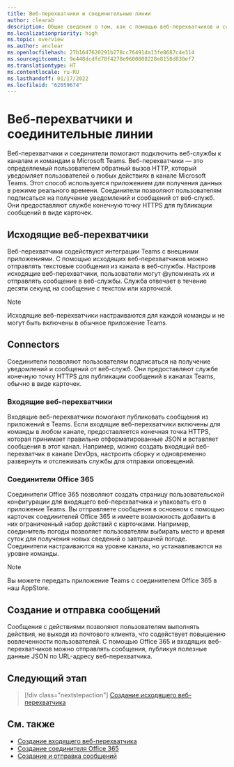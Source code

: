 ```yaml
---
title: Веб-перехватчики и соединительные линии
author: clearab
description: Общие сведения о том, как с помощью веб-перехватчиков и соединителей подключить веб-службы к клиенту Teams.
ms.localizationpriority: high
ms.topic: overview
ms.author: anclear
ms.openlocfilehash: 27b1647620291b278cc76491da13fe8687c4e314
ms.sourcegitcommit: 9e448dcdfd78f4278e9600808228e8158d830ef7
ms.translationtype: HT
ms.contentlocale: ru-RU
ms.lasthandoff: 01/17/2022
ms.locfileid: "62059674"
---
```

# <a name="webhooks-and-connectors"></a>Веб-перехватчики и соединительные линии

Веб-перехватчики и соединители помогают подключить веб-службы к каналам и командам в Microsoft Teams. Веб-перехватчики — это определяемый пользователем обратный вызов HTTP, который уведомляет пользователей о любых действиях в канале Microsoft Teams. Этот способ используется приложением для получения данных в режиме реального времени. Соединители позволяют пользователям подписаться на получение уведомлений и сообщений от веб-служб. Они предоставляют службе конечную точку HTTPS для публикации сообщений в виде карточек.

## <a name="outgoing-webhooks"></a>Исходящие веб-перехватчики

Веб-перехватчики содействуют интеграции Teams с внешними приложениями. С помощью исходящих веб-перехватчиков можно отправлять текстовые сообщения из канала в веб-службы. Настроив исходящие веб-перехватчики, пользователи могут @упоминать их и отправлять сообщение в веб-службы. Служба отвечает в течение десяти секунд на сообщение с текстом или карточкой.

> [!NOTE]
> Исходящие веб-перехватчики настраиваются для каждой команды и не могут быть включены в обычное приложение Teams.

## <a name="connectors"></a>Connectors

Соединители позволяют пользователям подписаться на получение уведомлений и сообщений от веб-служб. Они предоставляют службе конечную точку HTTPS для публикации сообщений в каналах Teams, обычно в виде карточек.

### <a name="incoming-webhooks"></a>Входящие веб-перехватчики

Входящие веб-перехватчики помогают публиковать сообщения из приложений в Teams. Если входящие веб-перехватчики включены для команды в любом канале, предоставляется конечная точка HTTPS, которая принимает правильно отформатированные JSON и вставляет сообщения в этот канал. Например, можно создать входящий веб-перехватчик в канале DevOps, настроить сборку и одновременно развернуть и отслеживать службы для отправки оповещений.

### <a name="office-365-connectors"></a>Соединители Office 365

Соединители Office 365 позволяют создать страницу пользовательской конфигурации для входящего веб-перехватчика и упаковать его в приложение Teams. Вы отправляете сообщения в основном с помощью карточек соединителей Office 365 и имеете возможность добавить в них ограниченный набор действий с карточками. Например, соединитель погоды позволяет пользователям выбирать место и время суток для получения новых сведений о завтрашней погоде. Соединители настраиваются на уровне канала, но устанавливаются на уровне команды.

> [!NOTE]
> Вы можете передать приложение Teams с соединителем Office 365 в наш AppStore.

## <a name="create-and-send-messages"></a>Создание и отправка сообщений

Сообщения с действиями позволяют пользователям выполнять действия, не выходя из почтового клиента, что содействует повышению вовлеченности пользователей. С помощью Office 365 и входящих веб-перехватчиков можно отправлять сообщения, публикуя полезные данные JSON по URL-адресу веб-перехватчика.

## <a name="next-step"></a>Следующий этап

> [!div class="nextstepaction"]
> [Создание исходящего веб-перехватчика](~/webhooks-and-connectors/how-to/add-outgoing-webhook.md)

## <a name="see-also"></a>См. также

* [Создание входящего веб-перехватчика](~/webhooks-and-connectors/how-to/add-incoming-webhook.md)
* [Создание соединителя Office 365](~/webhooks-and-connectors/how-to/connectors-creating.md)
* [Создание и отправка сообщений](~/webhooks-and-connectors/how-to/connectors-using.md)

